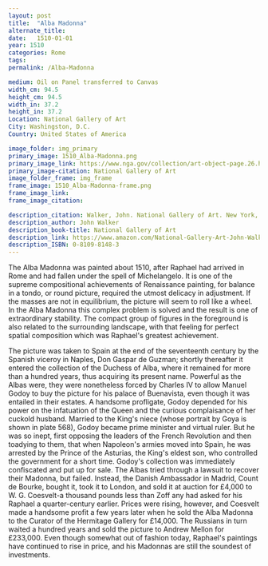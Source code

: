 ```yaml
---
layout: post
title:  "Alba Madonna"
alternate_title:
date:   1510-01-01
year: 1510
categories: Rome
tags:
permalink: /Alba-Madonna

medium: Oil on Panel transferred to Canvas
width_cm: 94.5
height_cm: 94.5
width_in: 37.2
height_in: 37.2
Location: National Gallery of Art
City: Washingston, D.C.
Country: United States of America

image_folder: img_primary
primary_image: 1510_Alba-Madonna.png
primary_image_link: https://www.nga.gov/collection/art-object-page.26.html
primary_image-citation: National Gallery of Art
image_folder_frame: img_frame
frame_image: 1510_Alba-Madonna-frame.png
frame_image_link:
frame_image_citation:

description_citation: Walker, John. National Gallery of Art. New York, Harry N. Abrams, Inc., 1995. Print. p178
description_author: John Walker
description_book-title: National Gallery of Art
description_link: https://www.amazon.com/National-Gallery-Art-John-Walker/dp/0810981483/ref=sr_1_1?ie=UTF8&qid=1538367982&sr=8-1&keywords=0810981483
description_ISBN: 0-8109-8148-3
---
```


The Alba Madonna was painted about 1510, after Raphael had arrived in Rome and had fallen under the spell of Michelangelo. It is one of the supreme composi­tional achievements of Renaissance painting, for balance in a tondo, or round picture, required the utmost delicacy in adjustment. If the masses are not in equilib­rium, the picture will seem to roll like a wheel. In the Alba Madonna this complex problem is solved and the result is one of extraordinary stability. The compact group of figures in the foreground is also related to the surrounding landscape, with that feeling for perfect spatial composition which was Raphael's greatest achievement.

The picture was taken to Spain at the end of the seventeenth century by the Spanish viceroy in Naples, Don Gaspar de Guzman; shortly thereafter it entered the collection of the Duchess of Alba, where it remained for more than a hundred years, thus acquiring its present name. Powerful as the Albas were, they were none­theless forced by Charles IV to allow Manuel Godoy to buy the picture for his palace of Buenavista, even though it was entailed in their estates. A handsome profligate, Godoy depended for his power on the infatuation of the Queen and the curious complaisance of her cuckold husband. Married to the King's niece (whose
portrait by Goya is shown in plate 568), Godoy became prime minister and virtual
ruler. But he was so inept, first opposing the leaders of the French Revolution and then toadying to them, that when Napoleon's armies moved into Spain, he was ar­rested by the Prince of the Asturias, the King's eldest son, who controlled the gov­ernment for a short time. Godoy's collection was immediately confiscated and put up for sale. The Albas tried through a lawsuit to recover their Madonna, but failed. Instead, the Danish Ambassador in Madrid, Count de Bourke, bought it, took it to London, and sold it at auction for £4,000 to W. G. Coesvelt-a thousand pounds less than Zoff any had asked for his Raphael a quarter-century earlier. Prices were rising, however, and Coesvelt made a handsome profit a few years later when he
sold the Alba Madonna to the Curator of the Hermitage Gallery for £14,000. The Russians in turn waited a hundred years and sold the picture to Andrew Mellon for £233,000. Even though somewhat out of fashion today, Raphael's paintings have continued to rise in price, and his Madonnas are still the soundest of investments.
